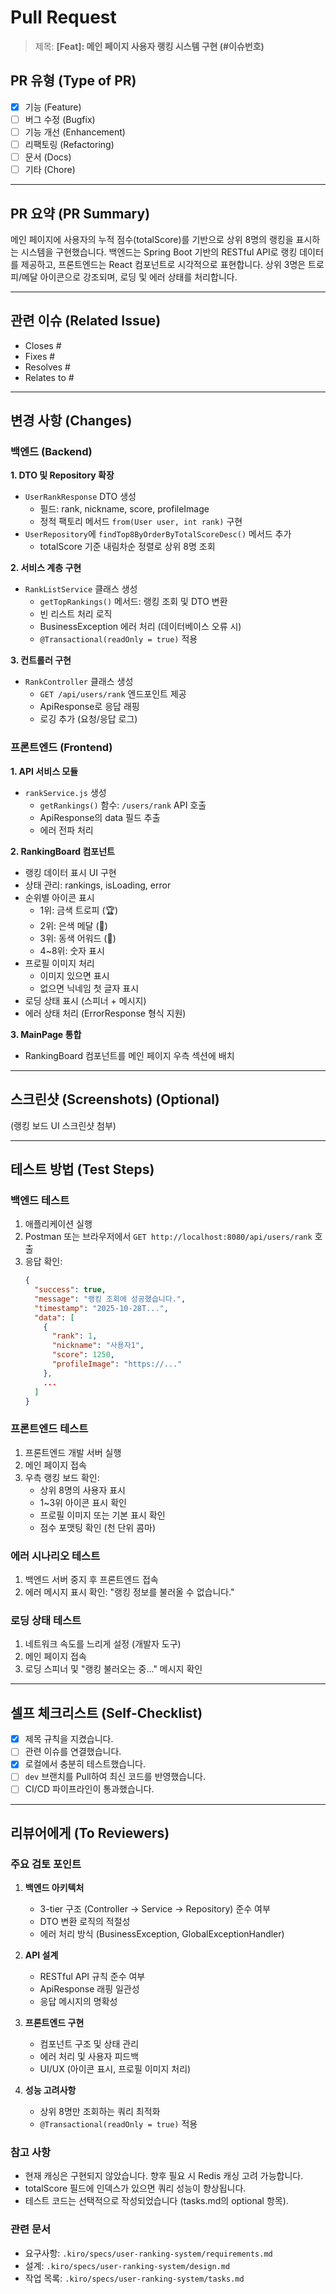 # Pull Request

> 제목: **[Feat]: 메인 페이지 사용자 랭킹 시스템 구현 (#이슈번호)**

## PR 유형 (Type of PR)

- [x] 기능 (Feature)
- [ ] 버그 수정 (Bugfix)
- [ ] 기능 개선 (Enhancement)
- [ ] 리팩토링 (Refactoring)
- [ ] 문서 (Docs)
- [ ] 기타 (Chore)

---

## PR 요약 (PR Summary)

메인 페이지에 사용자의 누적 점수(totalScore)를 기반으로 상위 8명의 랭킹을 표시하는 시스템을 구현했습니다. 백엔드는 Spring Boot 기반의 RESTful API로 랭킹 데이터를 제공하고, 프론트엔드는 React 컴포넌트로 시각적으로 표현합니다. 상위 3명은 트로피/메달 아이콘으로 강조되며, 로딩 및 에러 상태를 처리합니다.

---

## 관련 이슈 (Related Issue)

- Closes #
- Fixes #
- Resolves #
- Relates to #

---

## 변경 사항 (Changes)

### 백엔드 (Backend)

**1. DTO 및 Repository 확장**
- `UserRankResponse` DTO 생성
  - 필드: rank, nickname, score, profileImage
  - 정적 팩토리 메서드 `from(User user, int rank)` 구현
- `UserRepository`에 `findTop8ByOrderByTotalScoreDesc()` 메서드 추가
  - totalScore 기준 내림차순 정렬로 상위 8명 조회

**2. 서비스 계층 구현**
- `RankListService` 클래스 생성
  - `getTopRankings()` 메서드: 랭킹 조회 및 DTO 변환
  - 빈 리스트 처리 로직
  - BusinessException 에러 처리 (데이터베이스 오류 시)
  - `@Transactional(readOnly = true)` 적용

**3. 컨트롤러 구현**
- `RankController` 클래스 생성
  - `GET /api/users/rank` 엔드포인트 제공
  - ApiResponse로 응답 래핑
  - 로깅 추가 (요청/응답 로그)

### 프론트엔드 (Frontend)

**1. API 서비스 모듈**
- `rankService.js` 생성
  - `getRankings()` 함수: `/users/rank` API 호출
  - ApiResponse의 data 필드 추출
  - 에러 전파 처리

**2. RankingBoard 컴포넌트**
- 랭킹 데이터 표시 UI 구현
- 상태 관리: rankings, isLoading, error
- 순위별 아이콘 표시
  - 1위: 금색 트로피 (🏆)
  - 2위: 은색 메달 (🥈)
  - 3위: 동색 어워드 (🥉)
  - 4~8위: 숫자 표시
- 프로필 이미지 처리
  - 이미지 있으면 표시
  - 없으면 닉네임 첫 글자 표시
- 로딩 상태 표시 (스피너 + 메시지)
- 에러 상태 처리 (ErrorResponse 형식 지원)

**3. MainPage 통합**
- RankingBoard 컴포넌트를 메인 페이지 우측 섹션에 배치

---

## 스크린샷 (Screenshots) (Optional)

(랭킹 보드 UI 스크린샷 첨부)

---

## 테스트 방법 (Test Steps)

### 백엔드 테스트

1. 애플리케이션 실행
2. Postman 또는 브라우저에서 `GET http://localhost:8080/api/users/rank` 호출
3. 응답 확인:
   ```json
   {
     "success": true,
     "message": "랭킹 조회에 성공했습니다.",
     "timestamp": "2025-10-28T...",
     "data": [
       {
         "rank": 1,
         "nickname": "사용자1",
         "score": 1250,
         "profileImage": "https://..."
       },
       ...
     ]
   }
   ```

### 프론트엔드 테스트

1. 프론트엔드 개발 서버 실행
2. 메인 페이지 접속
3. 우측 랭킹 보드 확인:
   - 상위 8명의 사용자 표시
   - 1~3위 아이콘 표시 확인
   - 프로필 이미지 또는 기본 표시 확인
   - 점수 포맷팅 확인 (천 단위 콤마)

### 에러 시나리오 테스트

1. 백엔드 서버 중지 후 프론트엔드 접속
2. 에러 메시지 표시 확인: "랭킹 정보를 불러올 수 없습니다."

### 로딩 상태 테스트

1. 네트워크 속도를 느리게 설정 (개발자 도구)
2. 메인 페이지 접속
3. 로딩 스피너 및 "랭킹 불러오는 중..." 메시지 확인

---

## 셀프 체크리스트 (Self-Checklist)

- [x] 제목 규칙을 지켰습니다.
- [ ] 관련 이슈를 연결했습니다.
- [x] 로컬에서 충분히 테스트했습니다.
- [ ] `dev` 브랜치를 Pull하여 최신 코드를 반영했습니다.
- [ ] CI/CD 파이프라인이 통과했습니다.

---

## 리뷰어에게 (To Reviewers)

### 주요 검토 포인트

1. **백엔드 아키텍처**
   - 3-tier 구조 (Controller → Service → Repository) 준수 여부
   - DTO 변환 로직의 적절성
   - 에러 처리 방식 (BusinessException, GlobalExceptionHandler)

2. **API 설계**
   - RESTful API 규칙 준수 여부
   - ApiResponse 래핑 일관성
   - 응답 메시지의 명확성

3. **프론트엔드 구현**
   - 컴포넌트 구조 및 상태 관리
   - 에러 처리 및 사용자 피드백
   - UI/UX (아이콘 표시, 프로필 이미지 처리)

4. **성능 고려사항**
   - 상위 8명만 조회하는 쿼리 최적화
   - `@Transactional(readOnly = true)` 적용

### 참고 사항

- 현재 캐싱은 구현되지 않았습니다. 향후 필요 시 Redis 캐싱 고려 가능합니다.
- totalScore 필드에 인덱스가 있으면 쿼리 성능이 향상됩니다.
- 테스트 코드는 선택적으로 작성되었습니다 (tasks.md의 optional 항목).

### 관련 문서

- 요구사항: `.kiro/specs/user-ranking-system/requirements.md`
- 설계: `.kiro/specs/user-ranking-system/design.md`
- 작업 목록: `.kiro/specs/user-ranking-system/tasks.md`
